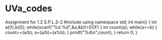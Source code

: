 # UVa_codes
Assignment for 1.2 S.P.L.S-2 
#include<iostream>
using namespace std;
int main()
{
    int a{0},b{0};
    while(scanf("%d %d",&a,&b)!=EOF)
    {
        int count{a};
        while(a>=b)
        {
            count+=(a/b);
            a=(a/b)+(a%b);
        }
        printf("%d\n",count);
    }
    return 0;
}
